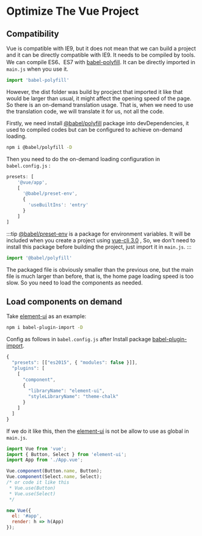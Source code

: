 # Optimize The Vue Project

## Compatibility

Vue is compatible with IE9, but it does not mean that we can build a project and it can be directly compatible with IE9. It needs to be compiled by tools. We can compile ES6、ES7 with [babel-polyfill](https://babeljs.io/docs/en/6.26.3/babel-polyfill). It can be directly imported in <code>main.js</code> when you use it.

```js
import 'babel-polyfill'
```

However, the dist folder was build by procject that imported it like that would be larger than usual, it might affect the opening speed of the page. So there is an on-demand translation usage. That is, when we need to use the translation code, we will translate it for us, not all the code.

Firstly, we need install [@babel/polyfill](https://babeljs.io/docs/en/babel-polyfill/) package into devDependencies, it used to compiled codes but can be configured to achieve on-demand loading.

```bash
npm i @babel/polyfill -D
```
Then you need to do the on-demand loading configuration in <code>babel.config.js</code> :

```js
presets: [
    '@vue/app',
    [
      '@babel/preset-env',
      {
        'useBuiltIns': 'entry'
      }
    ]
]
```
:::tip
[@babel/preset-env](https://babeljs.io/docs/en/babel-preset-env) is a package for environment variables. It will be included when you create a project using [vue-cli 3.0](https://cli.vuejs.org/) , So, we don't need to install this package before building the project, just import it in <code>main.js</code>.
:::

```js
import '@babel/polyfill'
```

The packaged file is obviously smaller than the previous one, but the main file is much larger than before, that is, the home page loading speed is too slow. So you need to load the components as needed.

## Load components on demand

Take [element-ui](https://element.eleme.cn/#/en-US) as an example:

```bash
npm i babel-plugin-import -D
```
Config as follows in <code>babel.config.js</code> after Install package [babel-plugin-import](https://github.com/ant-design/babel-plugin-import).

```js
{
  "presets": [["es2015", { "modules": false }]],
  "plugins": [
    [
      "component",
      {
        "libraryName": "element-ui",
        "styleLibraryName": "theme-chalk"
      }
    ]
  ]
}
```
If we do it like this, then the [element-ui](https://element.eleme.cn/#/en-US) is not be allow to use as global in <code>main.js</code>.

```js
import Vue from 'vue';
import { Button, Select } from 'element-ui';
import App from './App.vue';

Vue.component(Button.name, Button);
Vue.component(Select.name, Select);
/* or code it like this
 * Vue.use(Button)
 * Vue.use(Select)
 */

new Vue({
  el: '#app',
  render: h => h(App)
});
```